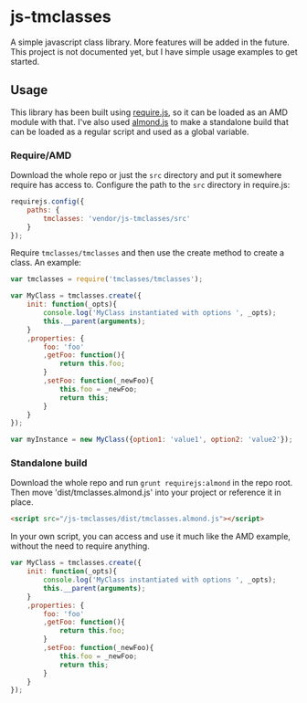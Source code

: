 js-tmclasses
============

A simple javascript class library.  More features will be added in the future.  This project is not documented yet, but I have simple usage examples to get started.

Usage
-----
This library has been built using [require.js](), so it can be loaded as an AMD module with that.  I've also used [almond.js]() to make a standalone build that can be loaded as a regular script and used as a global variable.

### Require/AMD
Download the whole repo or just the `src` directory and put it somewhere require has access to.  Configure the path to the `src` directory in require.js:

```javascript
requirejs.config({
	paths: {
		tmclasses: 'vendor/js-tmclasses/src'
	}
});
```

Require `tmclasses/tmclasses` and then use the create method to create a class.  An example:

```javascript
var tmclasses = require('tmclasses/tmclasses');

var MyClass = tmclasses.create({
	init: function(_opts){
		console.log('MyClass instantiated with options ', _opts);
		this.__parent(arguments);
	}
	,properties: {
		foo: 'foo'
		,getFoo: function(){
			return this.foo;
		}
		,setFoo: function(_newFoo){
			this.foo = _newFoo;
			return this;
		}
	}
});

var myInstance = new MyClass({option1: 'value1', option2: 'value2'});
```

### Standalone build
Download the whole repo and run `grunt requirejs:almond` in the repo root.  Then move 'dist/tmclasses.almond.js' into your project or reference it in place.

```html
<script src="/js-tmclasses/dist/tmclasses.almond.js"></script>
```

In your own script, you can access and use it much like the AMD example, without the need to require anything.

```javascript
var MyClass = tmclasses.create({
	init: function(_opts){
		console.log('MyClass instantiated with options ', _opts);
		this.__parent(arguments);
	}
	,properties: {
		foo: 'foo'
		,getFoo: function(){
			return this.foo;
		}
		,setFoo: function(_newFoo){
			this.foo = _newFoo;
			return this;
		}
	}
});
```

